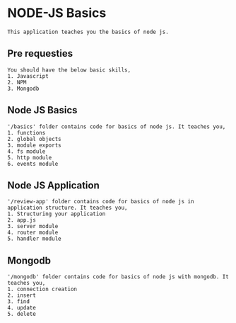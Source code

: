 # NODE-JS Basics

    This application teaches you the basics of node js.

## Pre requesties

    You should have the below basic skills,
    1. Javascript
    2. NPM
    3. Mongodb

## Node JS Basics

    '/basics' folder contains code for basics of node js. It teaches you,
    1. functions
    2. global objects
    3. module exports
    4. fs module
    5. http module
    6. events module

## Node JS Application

    '/review-app' folder contains code for basics of node js in application structure. It teaches you,
    1. Structuring your application
    2. app.js
    3. server module
    4. router module
    5. handler module

## Mongodb

    '/mongodb' folder contains code for basics of node js with mongodb. It teaches you,
    1. connection creation
    2. insert
    3. find
    4. update
    5. delete

